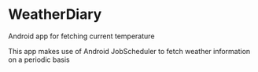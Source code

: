# WeatherDiary
Android app for fetching current temperature

This app makes use of Android JobScheduler to fetch weather information on a periodic basis
